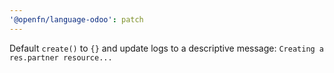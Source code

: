 ```yaml
---
'@openfn/language-odoo': patch
---
```


Default `create()` to `{}` and update logs to a descriptive message:
`Creating a res.partner resource...`
